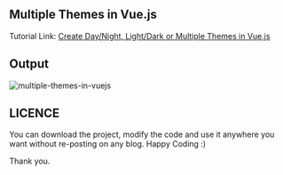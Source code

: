 ## Multiple Themes in Vue.js
Tutorial Link: [Create Day/Night, Light/Dark or Multiple Themes in Vue.js](https://www.mynotepaper.com/create-multiple-themes-in-vuejs)

## Output
![multiple-themes-in-vuejs](https://user-images.githubusercontent.com/13184472/69820699-ea2e0680-122b-11ea-852c-fc408962b5eb.gif)


## LICENCE
You can download the project, modify the code and use it anywhere you want without re-posting on any blog. Happy Coding :)

Thank you.
